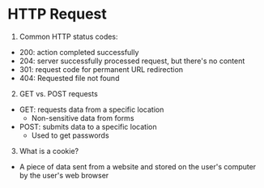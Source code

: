 # HTTP Request

1. Common HTTP status codes:
 * 200: action completed successfully
 * 204: server successfully processed request, but there's no content
 * 301: request code for permanent URL redirection
 * 404: Requested file not found
2. GET vs. POST requests
 * GET: requests data from a specific location
    * Non-sensitive data from forms
 * POST: submits data to a specific location
    * Used to get passwords
3. What is a cookie?
  * A piece of data sent from a website and stored on the user's computer by the user's web browser
       
